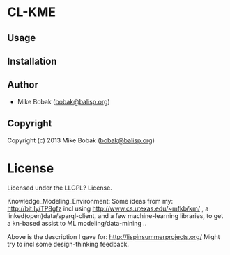 # CL-KME

## Usage

## Installation

## Author

* Mike Bobak (bobak@balisp.org)

## Copyright

Copyright (c) 2013 Mike Bobak (bobak@balisp.org)

# License

Licensed under the LLGPL? License.


Knowledge_Modeling_Environment: Some ideas from my: http://bit.ly/TP8gfz incl using http://www.cs.utexas.edu/~mfkb/km/ , a linked(open)data/sparql-client, and a few machine-learning libraries, to get a kn-based assist to ML modeling/data-mining .. 


Above is the description I gave for: http://lispinsummerprojects.org/ 
Might try to incl some design-thinking feedback.
